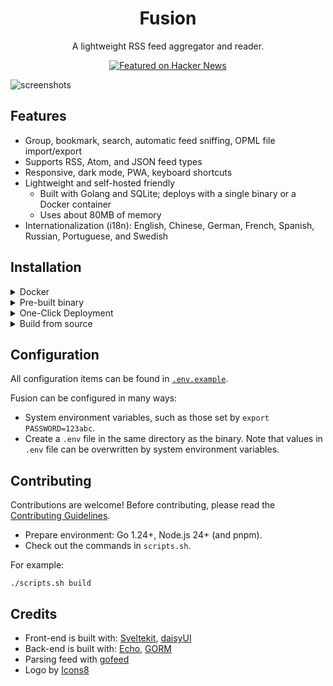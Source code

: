 <h1 align="center">Fusion</h1>
<p align="center">A lightweight RSS feed aggregator and reader.</p>
<p align="center">
  <a href="https://news.ycombinator.com/item?id=40522244">
    <img
      alt="Featured on Hacker News"
      src="https://hackerbadge.vercel.app/api?id=40522244"
    />
  </a>
</p>

![screenshots](./assets/screenshots.png)

## Features

- Group, bookmark, search, automatic feed sniffing, OPML file import/export
- Supports RSS, Atom, and JSON feed types
- Responsive, dark mode, PWA, keyboard shortcuts
- Lightweight and self-hosted friendly
  - Built with Golang and SQLite; deploys with a single binary or a Docker container
  - Uses about 80MB of memory
- Internationalization (i18n): English, Chinese, German, French, Spanish, Russian, Portuguese, and Swedish

## Installation

<details>
<summary>Docker</summary>

> Use `latest` tag for the latest release version.
>
> Use `main` tag for the latest development version.

- Docker CLI

```shell
docker run -it -d -p 8080:8080 \
  -v $(pwd)/fusion:/data \
  -e PASSWORD="fusion" \
  ghcr.io/0x2e/fusion:latest
```

- Docker Compose

```yaml
version: "3"
services:
  fusion:
    image: ghcr.io/0x2e/fusion:latest
    ports:
      - "127.0.0.1:8080:8080"
    environment:
      - PASSWORD=fusion
    restart: "unless-stopped"
    volumes:
      # Change `./data` to where you want the files stored
      - ./data:/data
```

</details>

<details>
<summary>Pre-built binary</summary>

Download from [Releases](https://github.com/0x2E/fusion/releases).
</details>

<details>
  <summary>One-Click Deployment</summary>

[Deploy on Fly.io](./fly.toml)

[![Deploy on Zeabur](https://zeabur.com/button.svg)](https://zeabur.com/templates/7FRK0K?referralCode=rook1e404)

Maintained by community:

[![Deploy on Railway](https://railway.com/button.svg)](https://railway.com/template/XSPFK0?referralCode=milo)

</details>

<details>
  <summary>Build from source</summary>

  Check out the "Contributing" section.
</details>

## Configuration

All configuration items can be found in [`.env.example`](./.env.example).

Fusion can be configured in many ways:

- System environment variables, such as those set by `export PASSWORD=123abc`.
- Create a `.env` file in the same directory as the binary. Note that values in `.env` file can be overwritten by system environment variables.

## Contributing

Contributions are welcome! Before contributing, please read the [Contributing Guidelines](./CONTRIBUTING.md).

- Prepare environment: Go 1.24+, Node.js 24+ (and pnpm).
- Check out the commands in `scripts.sh`.

For example:

```shell
./scripts.sh build
```

## Credits

- Front-end is built with: [Sveltekit](https://github.com/sveltejs/kit), [daisyUI](https://github.com/saadeghi/daisyui)
- Back-end is built with: [Echo](https://github.com/labstack/echo), [GORM](https://github.com/go-gorm/gorm)
- Parsing feed with [gofeed](https://github.com/mmcdole/gofeed)
- Logo by [Icons8](https://icons8.com/icon/FeQbTvGTsiN5/news)
